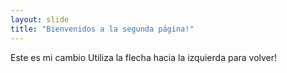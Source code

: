 ```yaml
---
layout: slide
title: "Bienvenidos a la segunda página!"
---
```

Este es mi cambio 
Utiliza la flecha hacia la izquierda para volver!

